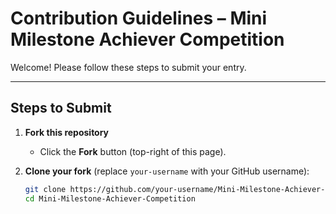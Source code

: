 # Contribution Guidelines – Mini Milestone Achiever Competition

Welcome! Please follow these steps to submit your entry.

---

## Steps to Submit

1. **Fork this repository**
   - Click the **Fork** button (top-right of this page).

2. **Clone your fork** (replace `your-username` with your GitHub username):
   ```bash
   git clone https://github.com/your-username/Mini-Milestone-Achiever-Competition.git
   cd Mini-Milestone-Achiever-Competition
